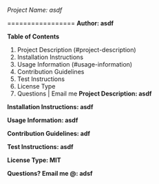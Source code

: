*Project Name: asdf*

=================
**Author: asdf**

**Table of Contents**
1. Project Description (#project-description)
2. Installation Instructions
3. Usage Information (#usage-information)
4. Contribution Guidelines
5. Test Instructions
6. License Type
7. Questions | Email me
**Project Description: asdf**

**Installation Instructions: asdf**

**Usage Information: asdf**

**Contribution Guidelines: adf**

**Test Instructions: asdf**

**License Type: MIT**

**Questions? Email me @: adsf**

